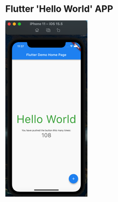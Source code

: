 
<h1>Flutter 'Hello World' APP</h1>

<p><img alt="An iphone screenshot" src="image/Screenshot.png" height="550" /></p>